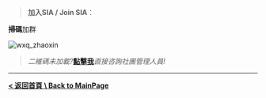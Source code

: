 > **加入SIA / Join SIA**：

**掃碼**加群

![wxq_zhaoxin](https://multimind.qicp.vip/zone/app/SIA/figure/ad/wxq_zhaoxin.jpg)

> *二維碼未加載?*[**點擊我**](/about/contact.md)*直接咨詢社團管理人員!*

---
[**< 返回首頁 \ Back to MainPage**](/#)